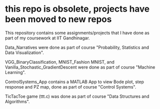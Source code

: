# this repo is obsolete, projects have been moved to new repos

This repository contains some assignments/projects that I have done as part of my coursework at IIT Gandhinagar.

Data_Narratives were done as part of course "Probability, Statistics and Data Visualization".

VGG_BinaryClassification, MNIST_Fashion MNIST, and Vanilla_Stochastic_GradientDescent were done as part of course "Machine Learning".

ControlSystems_App contains a MATLAB App to view Bode plot, step response and PZ map, done as part of course "Control Systems".

TicTacToe game (ttt.c) was done as part of course "Data Structures and Algorithms".
